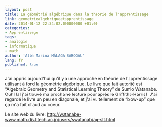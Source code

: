 ```yaml
---
layout: post
title: La géométrié algébrique dans la théorie de l'apprentissage
link: geometriealgebriqueetapprentissage
date: 2014-01-12 22:34:02.000000000 +01:00
categories:
- Apprentissage
tags:
- analogie
- informatique
- math
author: 'Alba Marina MÁLAGA SABOGAL'
lang: fr
published: true
---
```


J'ai appris aujourd'hui qu'il y a une approche en théorie de l'apprentissage utilisant à fond la géométrie algébrique. Le livre que fait autorité est “Algebraic Geometry and Statistical Learning Theory” de Sumio Watanabe.  Ouh! là! j'ai trouvé ma prochaine lecture pour après le Griffiths-Harris!  J'ai regardé le livre un peu en diagonale, et j'ai vu tellement de “blow-up” que ça m'a fait chaud au coeur.

Le site web du livre: <http://watanabe-www.math.dis.titech.ac.jp/users/swatanab/ag-slt.html>
